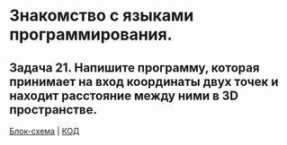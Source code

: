 # Знакомство с языками программирования.

## Задача 21. Напишите программу, которая принимает на вход координаты двух точек и находит расстояние между ними в 3D пространстве.

[Блок-схема](diagram.drawio.png) | [КОД](Program.cs)